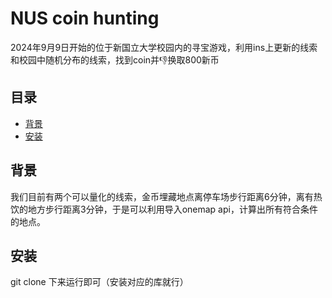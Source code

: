 # NUS coin hunting 

2024年9月9日开始的位于新国立大学校园内的寻宝游戏，利用ins上更新的线索和校园中随机分布的线索，找到coin并👎换取800新币

## 目录

- [背景](#背景)
- [安装](#安装)

## 背景

我们目前有两个可以量化的线索，金币埋藏地点离停车场步行距离6分钟，离有热饮的地方步行距离3分钟，于是可以利用导入onemap api，计算出所有符合条件的地点。

## 安装

git clone 下来运行即可（安装对应的库就行） 